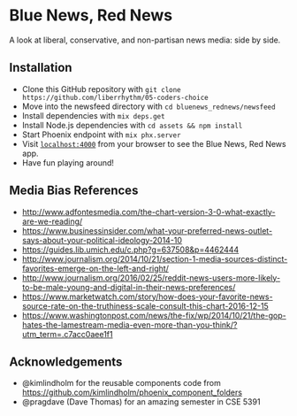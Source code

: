 # Blue News, Red News
A look at liberal, conservative, and non-partisan news media: side by side.

## Installation

  * Clone this GitHub repository with `git clone https://github.com/liberrhythm/05-coders-choice`
  * Move into the newsfeed directory with `cd bluenews_rednews/newsfeed`
  * Install dependencies with `mix deps.get`
  * Install Node.js dependencies with `cd assets && npm install`
  * Start Phoenix endpoint with `mix phx.server`
  * Visit [`localhost:4000`](http://localhost:4000) from your browser to see the Blue News, Red News app.
  * Have fun playing around!

## Media Bias References

  * http://www.adfontesmedia.com/the-chart-version-3-0-what-exactly-are-we-reading/
  * https://www.businessinsider.com/what-your-preferred-news-outlet-says-about-your-political-ideology-2014-10
  * https://guides.lib.umich.edu/c.php?g=637508&p=4462444
  * http://www.journalism.org/2014/10/21/section-1-media-sources-distinct-favorites-emerge-on-the-left-and-right/
  * http://www.journalism.org/2016/02/25/reddit-news-users-more-likely-to-be-male-young-and-digital-in-their-news-preferences/
  * https://www.marketwatch.com/story/how-does-your-favorite-news-source-rate-on-the-truthiness-scale-consult-this-chart-2016-12-15
  * https://www.washingtonpost.com/news/the-fix/wp/2014/10/21/the-gop-hates-the-lamestream-media-even-more-than-you-think/?utm_term=.c7acc0aee1f1

## Acknowledgements

  * @kimlindholm for the reusable components code from https://github.com/kimlindholm/phoenix_component_folders
  * @pragdave (Dave Thomas) for an amazing semester in CSE 5391